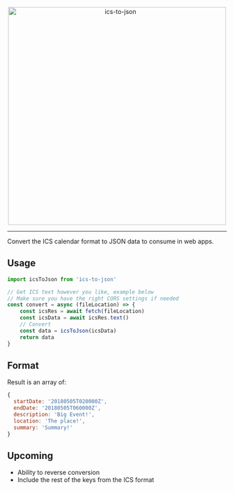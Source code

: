 <p align="center">
    <img width="500" src="https://user-images.githubusercontent.com/10063864/38649838-bb70b7ba-3dc6-11e8-9c10-943ad21cd592.png" alt="ics-to-json">
    <br>
</p>

----------

Convert the ICS calendar format to JSON data to consume in web apps.

## Usage

```js
import icsToJson from 'ics-to-json'

// Get ICS text however you like, example below
// Make sure you have the right CORS settings if needed
const convert = async (fileLocation) => {
	const icsRes = await fetch(fileLocation)
	const icsData = await icsRes.text()
	// Convert
	const data = icsToJson(icsData)
	return data
}
```

## Format

Result is an array of:

```js
{
  startDate: '20180505T020000Z',
  endDate: '20180505T060000Z',
  description: 'Big Event!',
  location: 'The place!',
  summary: 'Summary!'
}
```
## Upcoming

- Ability to reverse conversion
- Include the rest of the keys from the ICS format
